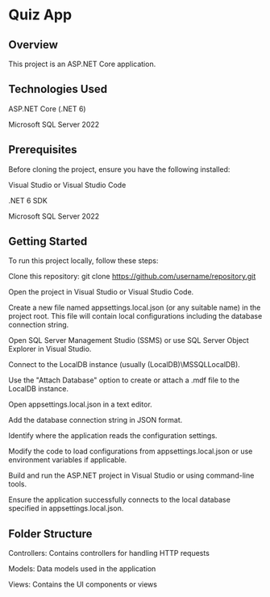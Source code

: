 # Quiz App

## Overview
This project is an ASP.NET Core application.

## Technologies Used
ASP.NET Core (.NET 6)

Microsoft SQL Server 2022

## Prerequisites
Before cloning the project, ensure you have the following installed:

Visual Studio or Visual Studio Code


.NET 6 SDK


Microsoft SQL Server 2022

## Getting Started
To run this project locally, follow these steps:


Clone this repository: git clone https://github.com/username/repository.git

Open the project in Visual Studio or Visual Studio Code.

Create a new file named appsettings.local.json (or any suitable name) in the project root.
This file will contain local configurations including the database connection string.

Open SQL Server Management Studio (SSMS) or use SQL Server Object Explorer in Visual Studio.

Connect to the LocalDB instance (usually (LocalDB)\MSSQLLocalDB).

Use the "Attach Database" option to create or attach a .mdf file to the LocalDB instance.

Open appsettings.local.json in a text editor.

Add the database connection string in JSON format.

Identify where the application reads the configuration settings.

Modify the code to load configurations from appsettings.local.json or use environment variables if applicable.

Build and run the ASP.NET project in Visual Studio or using command-line tools.

Ensure the application successfully connects to the local database specified in appsettings.local.json.

## Folder Structure

Controllers: Contains controllers for handling HTTP requests

Models: Data models used in the application

Views: Contains the UI components or views
